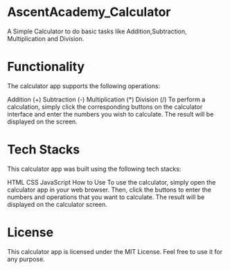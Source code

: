 # AscentAcademy_Calculator
A Simple Calculator to do basic tasks like Addition,Subtraction, Multiplication and Division.

# Functionality
The calculator app supports the following operations:

Addition (+)
Subtraction (-)
Multiplication (*)
Division (/)
To perform a calculation, simply click the corresponding buttons on the calculator interface and enter the numbers you wish to calculate. The result will be displayed on the screen.

# Tech Stacks
This calculator app was built using the following tech stacks:

HTML
CSS
JavaScript
How to Use
To use the calculator, simply open the calculator app in your web browser. Then, click the buttons to enter the numbers and operations that you want to calculate. The result will be displayed on the calculator screen.

# License
This calculator app is licensed under the MIT License. Feel free to use it for any purpose.
